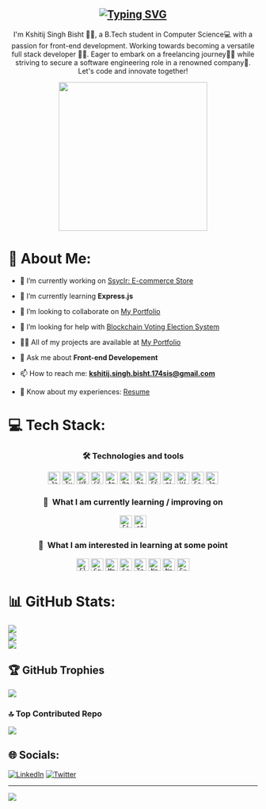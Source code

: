 ###

<h2 align="center">    
  <a href="https://git.io/typing-svg">
    <img src="https://readme-typing-svg.demolab.com?font=Fira+Code&size=30&pause=1000&color=F23CF9&background=FFFFFF00&center=true&vCenter=true&random=false&width=445&height=55&lines=Hello%2C+There!+%F0%9F%91%8B;I'm+Kshitij+Singh+Bisht%F0%9F%98%81;Nice+to+see+you..." alt="Typing SVG" />
  </a>
</h2>


<p align="center">I'm Kshitij Singh Bisht 🙋‍♂️, a B.Tech student in Computer Science💻 with a passion for front-end development. Working towards becoming a versatile full stack developer 👩‍💻. Eager to embark on a freelancing journey🚶‍♀️ while striving to secure a software engineering role in a renowned company🏢. Let's code and innovate together!</p>

<div align="center">
  <img height="300" src="https://user-images.githubusercontent.com/74038190/225813708-98b745f2-7d22-48cf-9150-083f1b00d6c9.gif"  />
</div>

###

# 💫 About Me:
- 🔭 I’m currently working on <a href="https://ssyclr.netlify.app" target=”_blank”>Ssyclr: E-commerce Store</a>

- 🌱 I’m currently learning **Express.js**

- 👯 I’m looking to collaborate on [My Portfolio](https://kshitijsinghbisht.netlify.app)

- 🤝 I’m looking for help with [Blockchain Voting Election System](https://github.com/arlbibek/dVoting/)

- 👨‍💻 All of my projects are available at [My Portfolio](https://kshitijsinghbisht.netlify.app/)

- 💬 Ask me about **Front-end Developement**

- 📫 How to reach me: **kshitij.singh.bisht.174sis@gmail.com**

- 📄 Know about my experiences: [Resume](https://kshitijsinghbisht.tiiny.site/)

# 💻 Tech Stack:

<a name="learning-now"></a>
<div align="center">
    <h3><b>🛠 Technologies and tools</b></h3>
    <code><img src="https://img.shields.io/badge/JavaScript-282C34?logo=javascript&logoColor=F7DF1E" alt="JavaScript logo" title="JavaScript" height="25" /></code>
    <code><img src="https://img.shields.io/badge/TypeScript-282C34?logo=typescript&logoColor=3178C6" alt="TypeScript logo" title="TypeScript" height="25" /></code>
    <code><img src="https://img.shields.io/badge/HTML5-282C34?logo=html5&logoColor=E34F26" alt="HTML5 logo" title="HTML5" height="25" /></code>
    <code><img src="https://img.shields.io/badge/CSS3-282C34?logo=css3&logoColor=1572B6" alt="CSS3 logo" title="CSS3" height="25" /></code>
    <code><img src="https://img.shields.io/badge/Android-282C34?logo=android&logoColor=3DDC84" alt="Android logo" title="Android" height="25" /></code>
    <code><img src="https://img.shields.io/badge/React Native-282C34?logo=react&logoColor=61DAFB" alt="React Native logo" title="React Native" height="25" /></code>
    <code><img src="https://img.shields.io/badge/Redux-282C34?logo=redux&logoColor=764ABC" alt="Redux logo" title="Redux" height="25" /></code>
    <code><img src="https://img.shields.io/badge/ESLint-282C34?logo=eslint&logoColor=4B32C3" alt="ESLint logo" title="ESLint" height="25" /></code>
    <code><img src="https://img.shields.io/badge/git-282C34?logo=git&logoColor=F05032" alt="git logo" title="git" height="25" /></code>
    <code><img src="https://img.shields.io/badge/VS%20Code-282C34?logo=visual-studio-code&logoColor=007ACC" alt="Visual Studio Code logo" title="Visual Studio Code" height="25" /></code>
    <code><img src="https://img.shields.io/badge/Fastlane-282C34?logo=fastlane&logoColor=00F200" alt="Fastlane logo" title="Fastlane" height="25" /></code>
    <code><img src="https://img.shields.io/badge/Jest-282C34?logo=jest&logoColor=C21325" alt="Jest logo" title="Jest" height="25" /></code>
</div>
<div align="center">
    <h3><b>📖  What I am currently learning / improving on</b></h3>
    <code><img src="https://img.shields.io/badge/Firebase-282C34?logo=firebase&logoColor=FFCA28" alt="Firebase logo" title="Firebase" height="25" /></code>
    <code><img src="https://img.shields.io/static/v1?label=&message=styled-components&color=282C34&logo=styled-components&logoColor=DB7093" alt="styled-components logo" title="styled-components" height="25" /></code>
</div>
<div align="center">
    <h3><b>👾  What I am interested in learning at some point</b></h3>
    <code><img src="https://img.shields.io/badge/Flutter-282C34?logo=flutter&logoColor=02569B" alt="Flutter logo" title="Flutter" height="25" /></code>
    <code><img src="https://img.shields.io/badge/GraphQL-282C34?logo=graphql&logoColor=E10098" alt="GraphQL logo" title="GraphQL" height="25" /></code>
    <code><img src="https://img.shields.io/badge/MongoDB-282C34?logo=mongodb&logoColor=47A248" alt="MongoDB logo" title="MongoDB" height="25" /></code>
    <code><img src="https://img.shields.io/badge/Sass-282C34?logo=sass&logoColor=CC6699" alt="Sass logo" title="Sass" height="25" /></code>
    <code><img src="https://img.shields.io/badge/Tailwind%20CSS-282C34?logo=tailwind-css&logoColor=38B2AC" alt="Tailwind CSS logo" title="Tailwind CSS" height="25" /></code>
    <code><img src="https://img.shields.io/badge/Node.js-282C34?logo=node.js&logoColor=339933" alt="Node.js logo" title="Node.js" height="25" /></code>
    <code><img src="https://img.shields.io/badge/Next.js-282C34?logo=next.js&logoColor=FFFFFF" alt="Next.js logo" title="Next.js" height="25" /></code>
    <code><img src="https://img.shields.io/badge/Express-282C34?logo=express&logoColor=FFFFFF" alt="Express.js logo" title="Express.js" height="25" /></code>
</div>

<a name="learning-next"></a>
# 📊 GitHub Stats:
![](https://github-readme-stats.vercel.app/api?username=hailex798&theme=radical&hide_border=false&include_all_commits=false&count_private=false)<br/>
![](https://github-readme-streak-stats.herokuapp.com/?user=hailex798&theme=radical&hide_border=false)<br/>
![](https://github-readme-stats.vercel.app/api/top-langs/?username=hailex798&theme=radical&hide_border=false&include_all_commits=false&count_private=false&layout=compact)

## 🏆 GitHub Trophies
![](https://github-profile-trophy.vercel.app/?username=hailex798&theme=radical&no-frame=false&no-bg=true&margin-w=4)

### 🔝 Top Contributed Repo
![](https://github-contributor-stats.vercel.app/api?username=hailex798&limit=5&theme=dracula&combine_all_yearly_contributions=true)

## 🌐 Socials:
[![LinkedIn](https://img.shields.io/badge/LinkedIn-%230077B5.svg?logo=linkedin&logoColor=white)](https://linkedin.com/in/kshitijsinghbisht) [![Twitter](https://img.shields.io/badge/Twitter-%231DA1F2.svg?logo=Twitter&logoColor=white)](https://twitter.com/stoickshitij) 

---
[![](https://visitcount.itsvg.in/api?id=hailex798&icon=5&color=11)](https://visitcount.itsvg.in)

<!-- Proudly created with GPRM ( https://gprm.itsvg.in ) -->
